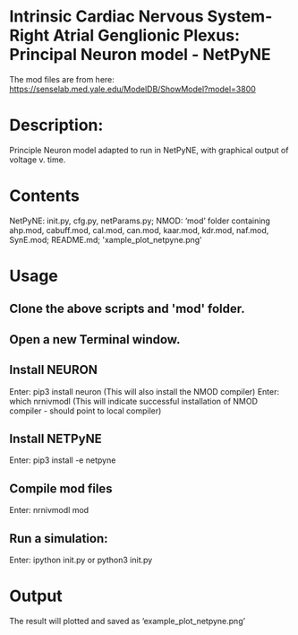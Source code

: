 # Intrinsic Cardiac Nervous System-Right Atrial Genglionic Plexus: Principal Neuron model - NetPyNE

The mod files are from here:
https://senselab.med.yale.edu/ModelDB/ShowModel?model=3800

# Description: 
Principle Neuron model adapted to run in NetPyNE, with graphical output of voltage v. time.

# Contents
  NetPyNE: init.py, cfg.py, netParams.py;
  NMOD: ‘mod’ folder containing ahp.mod, cabuff.mod, cal.mod, can.mod, kaar.mod, kdr.mod, naf.mod, SynE.mod;
  README.md; 'xample_plot_netpyne.png'

# Usage
## Clone the above scripts and 'mod' folder.

## Open a new Terminal window.

## Install NEURON
Enter: pip3 install neuron (This will also install the NMOD compiler)
Enter: which nrnivmodl (This will indicate successful installation of NMOD compiler - should point to local compiler)

## Install NETPyNE 
Enter: pip3 install -e netpyne

## Compile mod files 
Enter: nrnivmodl mod

## Run a simulation: 
Enter: ipython init.py or python3 init.py

# Output
The result will plotted and saved as ‘example_plot_netpyne.png’ 

